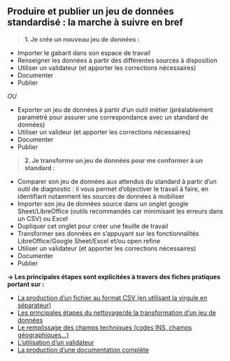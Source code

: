 ## Produire et publier un jeu de données standardisé : la marche à suivre en bref 

> **1. Je crée un nouveau jeu de données :**

* Importer le gabarit dans son espace de travail  
* Renseigner les données à partir des différentes sources à disposition 
* Utiliser un validateur (et apporter les corrections nécessaires) 
* Documenter 
* Publier 

_OU_


* Exporter un jeu de données à partir d’un outil métier (préalablement paramétré pour assurer une correspondance avec un standard de données) 
* Utiliser un valideur (et apporter les corrections nécessaires) 
* Documenter 
* Publier 

> **2. Je transforme un jeu de données pour me conformer à un standard :**

* Comparer son jeu de données aux attendus du standard à partir d’un outil de diagnostic : il vous permet d’objectiver le travail à faire, en identifiant notamment les sources de données à mobiliser
* Importer son jeu de données source dans un onglet google Sheet/LibreOffice (outils recommandés car minimisant les erreurs dans un CSV) ou Excel
* Dupliquer cet onglet pour créer une feuille de travail
* Transformer ses données en s’appuyant sur les fonctionnalités LibreOffice/Google Sheet/Excel et/ou open refine 
* Utiliser un validateur (et apporter les corrections nécessaires) 
* Documenter 
* Publier 

**→ Les principales étapes sont explicitées à travers des fiches pratiques portant sur :**

* [La production d’un fichier au format CSV (en utilisant la virgule en séparateur)](lien)
* [Les principales étapes du nettoyage/de la transformation d’un jeu de données](lien)
* [Le remplissage des champs techniques (codes INS, champs géographiques…)](lien)
* [L’utilisation d’un validateur](lien)
* [La production d’une documentation complète](lien)

